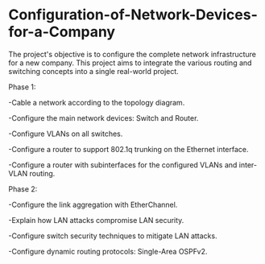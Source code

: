 # Configuration-of-Network-Devices-for-a-Company
The project's objective is to configure the complete network infrastructure for a new company. This project aims to integrate the various routing and switching concepts into a single real-world project.

Phase 1:

-Cable a network according to the topology diagram.

-Configure the main network devices: Switch and Router.

-Configure VLANs on all switches.

-Configure a router to support 802.1q trunking on the Ethernet interface.

-Configure a router with subinterfaces for the configured VLANs and inter-VLAN routing.

Phase 2:

-Configure the link aggregation with EtherChannel.

-Explain how LAN attacks compromise LAN security.

-Configure switch security techniques to mitigate LAN attacks.

-Configure dynamic routing protocols: Single-Area OSPFv2.
